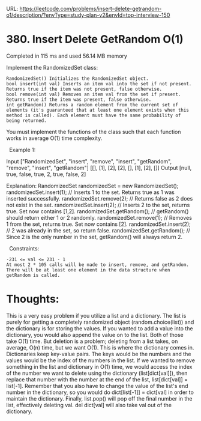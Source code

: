 URL: https://leetcode.com/problems/insert-delete-getrandom-o1/description/?envType=study-plan-v2&envId=top-interview-150

# 380. Insert Delete GetRandom O(1)

Completed in 115 ms and used 56.14 MB memory

Implement the RandomizedSet class:

	RandomizedSet() Initializes the RandomizedSet object.
	bool insert(int val) Inserts an item val into the set if not present. Returns true if the item was not present, false otherwise.
	bool remove(int val) Removes an item val from the set if present. Returns true if the item was present, false otherwise.
	int getRandom() Returns a random element from the current set of elements (it's guaranteed that at least one element exists when this method is called). Each element must have the same probability of being returned.

You must implement the functions of the class such that each function works in average O(1) time complexity.

 
Example 1:

Input
["RandomizedSet", "insert", "remove", "insert", "getRandom", "remove", "insert", "getRandom"]
[[], [1], [2], [2], [], [1], [2], []]
Output
[null, true, false, true, 2, true, false, 2]

Explanation:
RandomizedSet randomizedSet = new RandomizedSet();
randomizedSet.insert(1); // Inserts 1 to the set. Returns true as 1 was inserted successfully.
randomizedSet.remove(2); // Returns false as 2 does not exist in the set.
randomizedSet.insert(2); // Inserts 2 to the set, returns true. Set now contains [1,2].
randomizedSet.getRandom(); // getRandom() should return either 1 or 2 randomly.
randomizedSet.remove(1); // Removes 1 from the set, returns true. Set now contains [2].
randomizedSet.insert(2); // 2 was already in the set, so return false.
randomizedSet.getRandom(); // Since 2 is the only number in the set, getRandom() will always return 2.

 
Constraints:

	-231 <= val <= 231 - 1
	At most 2 * 105 calls will be made to insert, remove, and getRandom.
	There will be at least one element in the data structure when getRandom is called.

# Thoughts:
This is a very easy problem if you utilize a list and a dictionary. The list is purely for getting a completely randomized object (random.choice(list)) and the dictionary is for storing the values. If you wanted to add a value into the
dictionary, you would also append the value on to the list. Both of those take O(1) time. But deletion is a problem; deleting from a list takes, on average, O(n) time, but we want O(1). This is where the dictionary comes in. Dictionaries
keep key-value pairs. The keys would be the numbers and the values would be the index of the numbers in the list. If we wanted to remove something in the list and dictionary in O(1) time, we would access the index of the number we want
to delete using the dictionary (list[dict[val]]), then replace that number with the number at the end of the list, list[dict[val]] = list[-1]. Remember that you also have to change the value of the list's end number in the dictionary,
so you would do dict[list[-1]] = dict[val] in order to maintain the dictionary. Finally, list.pop() will pop off the final number in the list, effectively deleting val. del dict[val] will also take val out of the dictionary.
